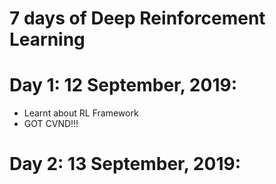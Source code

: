 # 7 days of Deep Reinforcement Learning


# Day 1: 12 September, 2019:

- Learnt about RL Framework
- GOT CVND!!!

# Day 2: 13 September, 2019:
